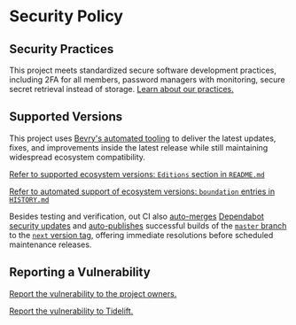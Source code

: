 # Security Policy

## Security Practices

This project meets standardized secure software development practices, including 2FA for all members, password managers with monitoring, secure secret retrieval instead of storage. [Learn about our practices.](https://tidelift.com/funding/github/npm/dominject)

## Supported Versions

This project uses [Bevry's automated tooling](https://github.com/bevry/boundation) to deliver the latest updates, fixes, and improvements inside the latest release while still maintaining widespread ecosystem compatibility.

[Refer to supported ecosystem versions: `Editions` section in `README.md`](https://github.com/bevry/dominject/blob/master/README.md#Editions)

[Refer to automated support of ecosystem versions: `boundation` entries in `HISTORY.md`](https://github.com/bevry/dominject/blob/master/HISTORY.md)

Besides testing and verification, out CI also [auto-merges](https://docs.github.com/en/code-security/dependabot/working-with-dependabot/automating-dependabot-with-github-actions) [Dependabot security updates](https://docs.github.com/en/code-security/dependabot/dependabot-security-updates/about-dependabot-security-updates) and [auto-publishes](https://github.com/bevry-actions/npm) successful builds of the [`master` branch](https://github.com/bevry/wait/actions?query=branch%3Amaster) to the [`next` version tag](https://www.npmjs.com/package/dominject?activeTab=versions), offering immediate resolutions before scheduled maintenance releases.

## Reporting a Vulnerability

[Report the vulnerability to the project owners.](https://github.com/bevry/dominject/security/advisories)

[Report the vulnerability to Tidelift.](https://tidelift.com/security)
